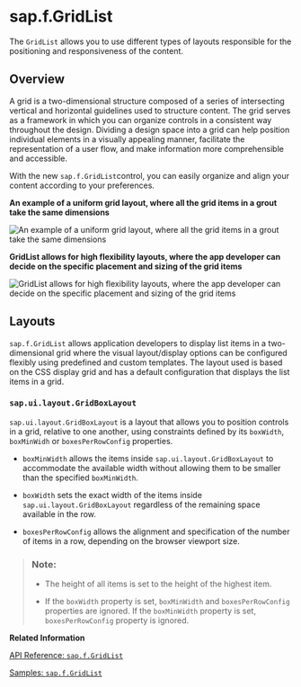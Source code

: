 <!-- loio2fc256be1b4649048b125320628e12f0 -->

# sap.f.GridList

The `GridList` allows you to use different types of layouts responsible for the positioning and responsiveness of the content.



<a name="loio2fc256be1b4649048b125320628e12f0__section_dvh_qv2_5fb"/>

## Overview

A grid is a two-dimensional structure composed of a series of intersecting vertical and horizontal guidelines used to structure content. The grid serves as a framework in which you can organize controls in a consistent way throughout the design. Dividing a design space into a grid can help position individual elements in a visually appealing manner, facilitate the representation of a user flow, and make information more comprehensible and accessible.

With the new `sap.f.GridList`control, you can easily organize and align your content according to your preferences.

  
  
**An example of a uniform grid layout, where all the grid items in a grout take the same dimensions**

![](images/GridList_Diagram_1_91e4c6b.png "An example of a uniform grid layout, where all the grid items in a grout take
					the same dimensions")

  
  
**GridList allows for high flexibility layouts, where the app developer can decide on the specific placement and sizing of the grid items**

![](images/GridList_Diagram_2_8b209b0.png "GridList allows for high flexibility layouts, where the app developer can
					decide on the specific placement and sizing of the grid items")



<a name="loio2fc256be1b4649048b125320628e12f0__section_vmq_gw2_5fb"/>

## Layouts

`sap.f.GridList` allows application developers to display list items in a two-dimensional grid where the visual layout/display options can be configured flexibly using predefined and custom templates. The layout used is based on the CSS display grid and has a default configuration that displays the list items in a grid.



### `sap.ui.layout.GridBoxLayout`

`sap.ui.layout.GridBoxLayout` is a layout that allows you to position controls in a grid, relative to one another, using constraints defined by its `boxWidth`, `boxMinWidh` or `boxesPerRowConfig` properties.

-   `boxMinWidth` allows the items inside `sap.ui.layout.GridBoxLayout` to accommodate the available width without allowing them to be smaller than the specified `boxMinWidth`.

-   `boxWidth` sets the exact width of the items inside `sap.ui.layout.GridBoxLayout` regardless of the remaining space available in the row.

-   `boxesPerRowConfig` allows the alignment and specification of the number of items in a row, depending on the browser viewport size.


> ### Note:  
> -   The height of all items is set to the height of the highest item.
> 
> -   If the `boxWidth` property is set, `boxMinWidth` and `boxesPerRowConfig` properties are ignored. If the `boxMinWidth` property is set, `boxesPerRowConfig` property is ignored.

**Related Information**  


[API Reference: `sap.f.GridList`](https://ui5.sap.com/#/api/sap.f.GridList)

[Samples: `sap.f.GridList`](https://ui5.sap.com/#/entity/sap.f.GridList)

